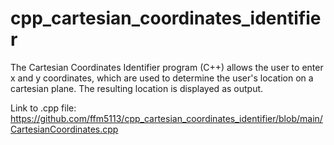 # cpp_cartesian_coordinates_identifier
The Cartesian Coordinates Identifier program (C++) allows the user to enter x and y coordinates, which are used to determine the user's location on a cartesian plane. The resulting location is displayed as output.

Link to .cpp file: https://github.com/ffm5113/cpp_cartesian_coordinates_identifier/blob/main/CartesianCoordinates.cpp
